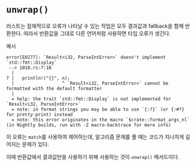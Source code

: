 # `unwrap()`

러스트는 잠재적으로 오류가 나타날 수 있는 작업은 모두 결과값과 fallback을 함께 반환한다. 따라서 반환값을 그대로 다른 언어처럼 사용하면 타입 오류가 생긴다.

예시
```
error[E0277]: `Result<i32, ParseIntError>` doesn't implement `std::fmt::Display`
 --> 1010.rs:7:18
  |
7 |   println!("{}", n);
  |                  ^ `Result<i32, ParseIntError>` cannot be formatted with the default formatter
  |
  = help: the trait `std::fmt::Display` is not implemented for `Result<i32, ParseIntError>`
  = note: in format strings you may be able to use `{:?}` (or {:#?} for pretty-print) instead
  = note: this error originates in the macro `$crate::format_args_nl` (in Nightly builds, run with -Z macro-backtrace for more info)
```

이 오류는 `match`를 사용하여 제어하는데, 알고리즘 문제를 풀 때는 코드가 지나치게 길어지는 문제가 있다.

이때 반환값에서 결과값만을 사용하기 위해 사용하는 것이 `unwrap()` 메서드이다.